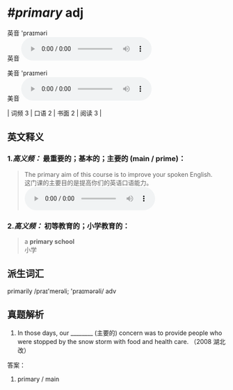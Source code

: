 # ***\#primary*** adj
英音 'praɪməri  
英音
<audio src="./media/primary-B.aac" controls="controls"></audio>

美音 'praɪmeri  
美音
<audio src="./media/primary.aac" controls="controls"></audio>



| 词频 3 | 口语 2 | 书面 2 | 阅读 3 |  

英文释义
---
### 1.*高义频：* **最重要的；基本的；主要的 (main / prime)：**  

 > The primary aim of this course is to improve your spoken English.   
 > 这门课的主要目的是提高你们的英语口语能力。    
<audio src="./media/primary-1.aac" controls="controls"></audio>

### 2.*高义频：* **初等教育的；小学教育的：**  

 > a **primary school**   
 > 小学    


派生词汇
---
primarily /praɪ'merəli; 'praɪmərəli/ adv   

真题解析
---
1. In those days, our ________ (主要的) concern was to provide people who were stopped by the snow storm with food and health care.  （2008 湖北改）  

答案：
1. primary / main  


